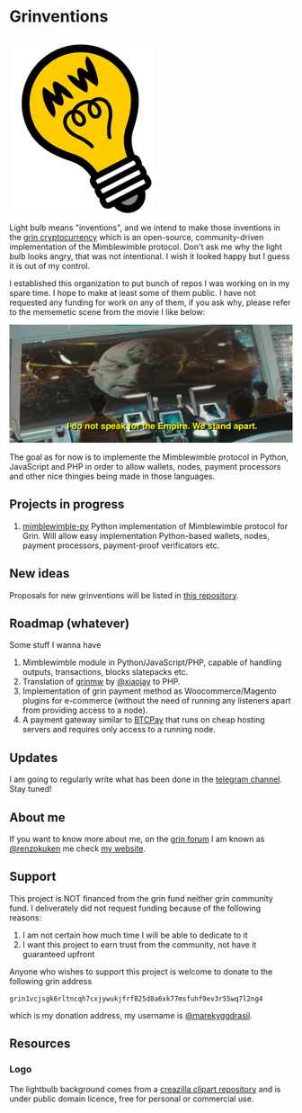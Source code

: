 # Grinventions

![logo](https://github.com/grinventions/about/blob/main/graphics/logo/logo_s.png?raw=true)

Light bulb means "inventions", and we intend to make those inventions in the [grin cryptocurrency](https://grin.mw/) which is an open-source, community-driven implementation of the Mimblewimble protocol. Don't ask me why the light bulb looks angry, that was not intentional. I wish it looked happy but I guess it is out of my control.

I established this organization to put bunch of repos I was working on in my spare time. I hope to make at least some of them public. I have not requested any funding for work on any of them, if you ask why, please refer to the mememetic scene from the movie I like below:

![nero](https://github.com/grinventions/about/blob/main/graphics/memes/st09063.jpeg?raw=true)

The goal as for now is to implemente the Mimblewimble protocol in Python, JavaScript and PHP in order to allow wallets, nodes, payment processors and other nice thingies being made in those languages.

## Projects in progress

1. [mimblewimble-py](https://github.com/grinventions/mimblewimble-py) Python implementation of Mimblewimble protocol for Grin. Will allow easy implementation Python-based wallets, nodes, payment processors, payment-proof verificators etc.

## New ideas

Proposals for new grinventions will be listed in [this repository](https://github.com/grinventions/ideas).

## Roadmap (whatever)

Some stuff I wanna have

1. Mimblewimble module in Python/JavaScript/PHP, capable of handling outputs, transactions, blocks slatepacks etc.
2. Translation of [grinmw](https://github.com/grinfans/grinmw.py) by [@xiaojay](https://github.com/xiaojay) to PHP.
3. Implementation of grin payment method as Woocommerce/Magento plugins for e-commerce (without the need of running any listeners apart from providing access to a node).
4. A payment gateway similar to [BTCPay](https://btcpayserver.org/) that runs on cheap hosting servers and requires only access to a running node.

## Updates

I am going to regularly write what has been done in the [telegram channel](https://t.me/grinventions). Stay tuned!

## About me

If you want to know more about me, on the [grin forum](https://forum.grin.mw/) I am known as [@renzokuken](https://forum.grin.mw/u/renzokuken/summary) me check [my website](https://mareknarozniak.com/).

## Support

This project is NOT financed from the grin fund neither grin community fund. I deliverately did not request funding because of the following reasons:

1. I am not certain how much time I will be able to dedicate to it
2. I want this project to earn trust from the community, not have it guaranteed upfront

Anyone who wishes to support this project is welcome to donate to the following grin address

```
grin1vcjsgk6rltncqh7cxjywukjfrf825d8a6xk77msfuhf9ev3r55wq7l2ng4
```

which is my donation address, my username is [@marekyggdrasil](https://github.com/marekyggdrasil).

## Resources

### Logo

The lightbulb background comes from a [creazilla clipart repository](https://creazilla.com/nodes/34692-light-bulb-clipart) and is under public domain licence, free for personal or commercial use.
